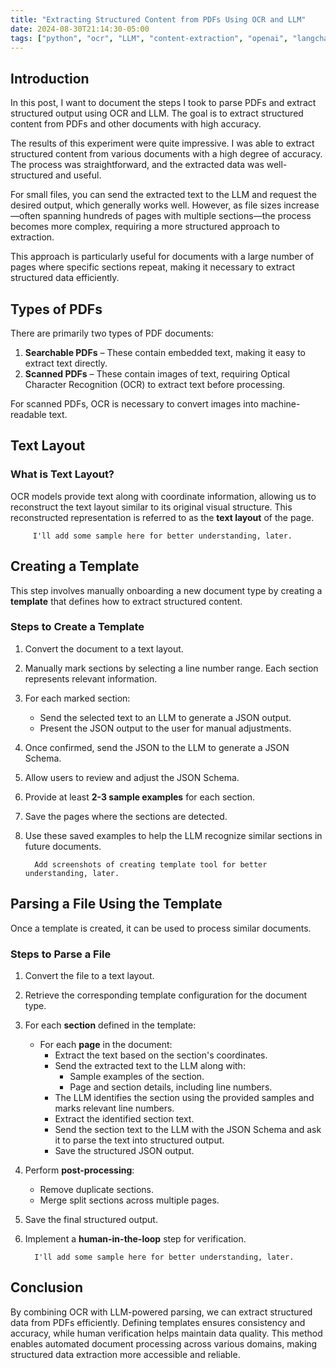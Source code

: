 ```yaml
---
title: "Extracting Structured Content from PDFs Using OCR and LLM"
date: 2024-08-30T21:14:30-05:00
tags: ["python", "ocr", "LLM", "content-extraction", "openai", "langchain"]
---
```


## Introduction

In this post, I want to document the steps I took to parse PDFs and extract structured output using OCR and LLM. The goal is to extract structured content from PDFs and other documents with high accuracy.

The results of this experiment were quite impressive. I was able to extract structured content from various documents with a high degree of accuracy. The process was straightforward, and the extracted data was well-structured and useful.

For small files, you can send the extracted text to the LLM and request the desired output, which generally works well. However, as file sizes increase—often spanning hundreds of pages with multiple sections—the process becomes more complex, requiring a more structured approach to extraction.

This approach is particularly useful for documents with a large number of pages where specific sections repeat, making it necessary to extract structured data efficiently.

## Types of PDFs

There are primarily two types of PDF documents:

1. **Searchable PDFs** – These contain embedded text, making it easy to extract text directly.
2. **Scanned PDFs** – These contain images of text, requiring Optical Character Recognition (OCR) to extract text before processing.

For scanned PDFs, OCR is necessary to convert images into machine-readable text.

## Text Layout

### What is Text Layout?

OCR models provide text along with coordinate information, allowing us to reconstruct the text layout similar to its original visual structure. This reconstructed representation is referred to as the **text layout** of the page.

         I'll add some sample here for better understanding, later.


## Creating a Template

This step involves manually onboarding a new document type by creating a **template** that defines how to extract structured content.

### Steps to Create a Template

1. Convert the document to a text layout.
2. Manually mark sections by selecting a line number range. Each section represents relevant information.
3. For each marked section:
   - Send the selected text to an LLM to generate a JSON output.
   - Present the JSON output to the user for manual adjustments.
4. Once confirmed, send the JSON to the LLM to generate a JSON Schema.
5. Allow users to review and adjust the JSON Schema.
6. Provide at least **2-3 sample examples** for each section.
7. Save the pages where the sections are detected.
8. Use these saved examples to help the LLM recognize similar sections in future documents.

         Add screenshots of creating template tool for better understanding, later.


## Parsing a File Using the Template

Once a template is created, it can be used to process similar documents.

### Steps to Parse a File

1. Convert the file to a text layout.
2. Retrieve the corresponding template configuration for the document type.
3. For each **section** defined in the template:
   - For each **page** in the document:
     - Extract the text based on the section's coordinates.
     - Send the extracted text to the LLM along with:
       - Sample examples of the section.
       - Page and section details, including line numbers.
     - The LLM identifies the section using the provided samples and marks relevant line numbers.
     - Extract the identified section text.
     - Send the section text to the LLM with the JSON Schema and ask it to parse the text into structured output.
     - Save the structured JSON output.
4. Perform **post-processing**:
   - Remove duplicate sections.
   - Merge split sections across multiple pages.
5. Save the final structured output.
6. Implement a **human-in-the-loop** step for verification.


         I'll add some sample here for better understanding, later.


## Conclusion

By combining OCR with LLM-powered parsing, we can extract structured data from PDFs efficiently. Defining templates ensures consistency and accuracy, while human verification helps maintain data quality. This method enables automated document processing across various domains, making structured data extraction more accessible and reliable.

